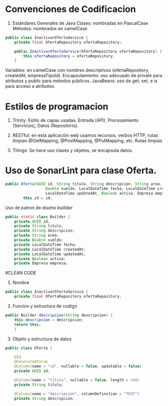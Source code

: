 # Convenciones de Codificacion
1. Estándares Generales de Java
Clases: nombradas en PascalCase
Métodos: nombrados en camelCase
``` java
public class InactivarOfertaService {
    private final OfertaRepository ofertaRepository;

    public InactivarOfertaService(OfertaRepository ofertaRepository) {
        this.ofertaRepository = ofertaRepository;
    }

```
Variables: en camelCase con nombres descriptivos (ofertaRepository, createdAt, empresaTipoId).
Encapsulamiento: uso adecuado de private para atributos y public para métodos públicos.
JavaBeans: uso de get, set, e is para acceso a atributos.

# Estilos de programacion

1. Trinity: Estilo de capas usadas.
    Entrada (API), Procesamiento (Servicios), Datos (Repositorio).

2. RESTful: en esta aplicación web usamos recursos, verbos HTTP, rutas limpias
    @GetMapping, @PostMapping, @PutMapping, etc.
    Rutas limpias

3. Things: Se hace uso clases y objetos, se encapsula datos.

# Uso de SonarLint para clase Oferta.

```java
public Oferta(UUID id, String titulo, String descripcion, String area,
                  Double sueldo, LocalDateTime fecha, LocalDateTime createdAt,
                  LocalDateTime updatedAt, Boolean activa, Empresa empresa) {
        this.id = id;
```
Uso de patron de diseño buillder

```java
public static class Builder {
    private UUID id;
    private String titulo;
    private String descripcion;
    private String area;
    private Double sueldo;
    private LocalDateTime fecha;
    private LocalDateTime createdAt;
    private LocalDateTime updatedAt;
    private Boolean activa;
    private Empresa empresa;
```

#CLEAN CODE
1. Nombre
``` java
public class InactivarOfertaService {
    private final OfertaRepository ofertaRepository;
```
2. Funcion y estructura de codigo
```java
public Builder descripcion(String descripcion) {
    this.descripcion = descripcion;
    return this;
    }
```
3. Objeto y estructura de datos
```java
public class Oferta {

    @Id
    @GeneratedValue
    @Column(name = "id", nullable = false, updatable = false)
    private UUID id;

    @Column(name = "titulo", nullable = false, length = 100)
    private String titulo;

    @Column(name = "descripcion", columnDefinition = "TEXT")
    private String descripcion;

```

#